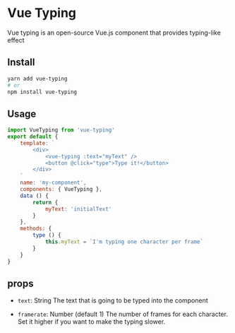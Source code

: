 # Vue Typing

Vue typing is an open-source Vue.js component that provides typing-like effect

## Install
```bash
yarn add vue-typing
# or
npm install vue-typing
```

## Usage
```js
import VueTyping from 'vue-typing'
export default {
    template: `
        <div>
            <vue-typing :text="myText" />
            <button @click="type">Type it!</button>
        </div>
    `
    name: 'my-component',
    components: { VueTyping },
    data () {
        return {
            myText: 'initialText'
        }
    },
    methods: {
        type () {
            this.myText = `I'm typing one character per frame`
        }
    }
}
```

## props
- `text`: String
The text that is going to be typed into the component

- `framerate`: Number (default 1)
The number of frames for each character. Set it higher if you want to make the typing slower.

